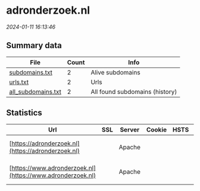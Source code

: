 # adronderzoek.nl
*2024-01-11 16:13:46*
## Summary data
| File       | Count | Info |
|------------|-------|------|
|[subdomains.txt](/data/adronderzoek.nl/subdomains.txt)|2|Alive subdomains|
|[urls.txt](/data/adronderzoek.nl/urls.txt)|2|Urls|
|[all_subdomains.txt](/data/adronderzoek.nl/all_subdomains.txt)|2|All found subdomains (history)|
## Statistics
| Url | SSL | Server | Cookie | HSTS | CSP | XFO | XXP | RP | Tech |Title |
|------------|-------|------|------|------|------|------|------|------|------|------|
|[https://adronderzoek.nl](https://adronderzoek.nl)| |Apache| | | | | |:white_check_mark: |Apache HTTP Serv...|ADR Onderzoek|
|[https://www.adronderzoek.nl](https://www.adronderzoek.nl)| |Apache| | | | | |:white_check_mark: |Apache HTTP Serv...|ADR Onderzoek|